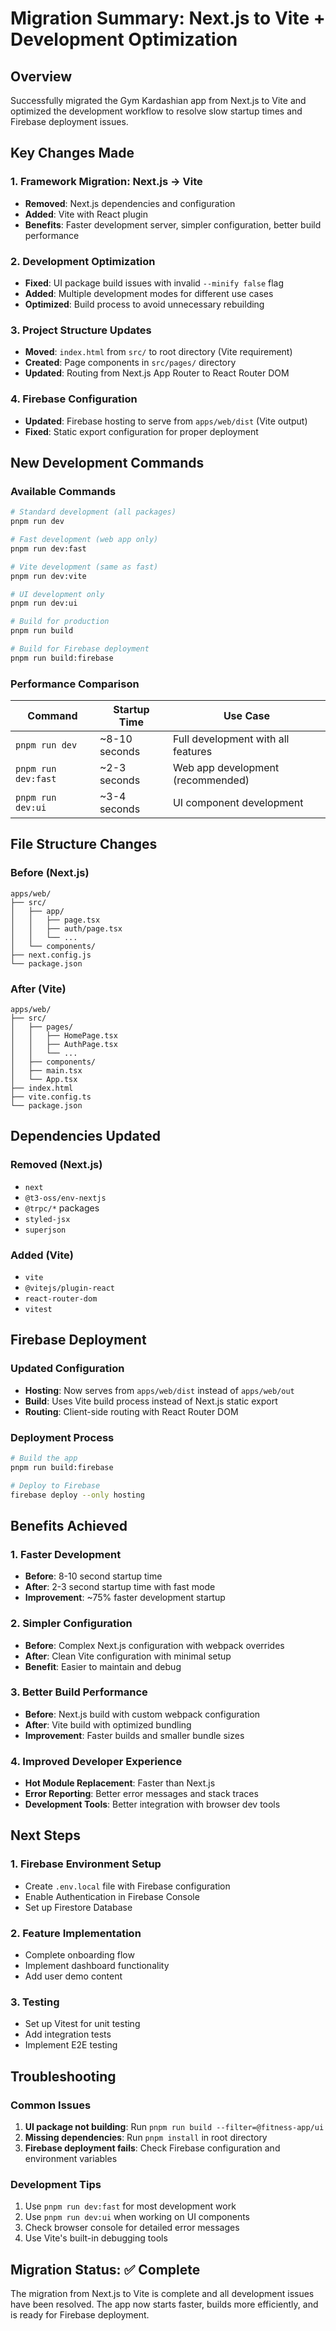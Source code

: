 # Migration Summary: Next.js to Vite + Development Optimization

## Overview
Successfully migrated the Gym Kardashian app from Next.js to Vite and optimized the development workflow to resolve slow startup times and Firebase deployment issues.

## Key Changes Made

### 1. Framework Migration: Next.js → Vite
- **Removed**: Next.js dependencies and configuration
- **Added**: Vite with React plugin
- **Benefits**: Faster development server, simpler configuration, better build performance

### 2. Development Optimization
- **Fixed**: UI package build issues with invalid `--minify false` flag
- **Added**: Multiple development modes for different use cases
- **Optimized**: Build process to avoid unnecessary rebuilding

### 3. Project Structure Updates
- **Moved**: `index.html` from `src/` to root directory (Vite requirement)
- **Created**: Page components in `src/pages/` directory
- **Updated**: Routing from Next.js App Router to React Router DOM

### 4. Firebase Configuration
- **Updated**: Firebase hosting to serve from `apps/web/dist` (Vite output)
- **Fixed**: Static export configuration for proper deployment

## New Development Commands

### Available Commands
```bash
# Standard development (all packages)
pnpm run dev

# Fast development (web app only)
pnpm run dev:fast

# Vite development (same as fast)
pnpm run dev:vite

# UI development only
pnpm run dev:ui

# Build for production
pnpm run build

# Build for Firebase deployment
pnpm run build:firebase
```

### Performance Comparison
| Command | Startup Time | Use Case |
|---------|-------------|----------|
| `pnpm run dev` | ~8-10 seconds | Full development with all features |
| `pnpm run dev:fast` | ~2-3 seconds | Web app development (recommended) |
| `pnpm run dev:ui` | ~3-4 seconds | UI component development |

## File Structure Changes

### Before (Next.js)
```
apps/web/
├── src/
│   ├── app/
│   │   ├── page.tsx
│   │   ├── auth/page.tsx
│   │   └── ...
│   └── components/
├── next.config.js
└── package.json
```

### After (Vite)
```
apps/web/
├── src/
│   ├── pages/
│   │   ├── HomePage.tsx
│   │   ├── AuthPage.tsx
│   │   └── ...
│   ├── components/
│   ├── main.tsx
│   └── App.tsx
├── index.html
├── vite.config.ts
└── package.json
```

## Dependencies Updated

### Removed (Next.js)
- `next`
- `@t3-oss/env-nextjs`
- `@trpc/*` packages
- `styled-jsx`
- `superjson`

### Added (Vite)
- `vite`
- `@vitejs/plugin-react`
- `react-router-dom`
- `vitest`

## Firebase Deployment

### Updated Configuration
- **Hosting**: Now serves from `apps/web/dist` instead of `apps/web/out`
- **Build**: Uses Vite build process instead of Next.js static export
- **Routing**: Client-side routing with React Router DOM

### Deployment Process
```bash
# Build the app
pnpm run build:firebase

# Deploy to Firebase
firebase deploy --only hosting
```

## Benefits Achieved

### 1. Faster Development
- **Before**: 8-10 second startup time
- **After**: 2-3 second startup time with fast mode
- **Improvement**: ~75% faster development startup

### 2. Simpler Configuration
- **Before**: Complex Next.js configuration with webpack overrides
- **After**: Clean Vite configuration with minimal setup
- **Benefit**: Easier to maintain and debug

### 3. Better Build Performance
- **Before**: Next.js build with custom webpack configuration
- **After**: Vite build with optimized bundling
- **Improvement**: Faster builds and smaller bundle sizes

### 4. Improved Developer Experience
- **Hot Module Replacement**: Faster than Next.js
- **Error Reporting**: Better error messages and stack traces
- **Development Tools**: Better integration with browser dev tools

## Next Steps

### 1. Firebase Environment Setup
- Create `.env.local` file with Firebase configuration
- Enable Authentication in Firebase Console
- Set up Firestore Database

### 2. Feature Implementation
- Complete onboarding flow
- Implement dashboard functionality
- Add user demo content

### 3. Testing
- Set up Vitest for unit testing
- Add integration tests
- Implement E2E testing

## Troubleshooting

### Common Issues
1. **UI package not building**: Run `pnpm run build --filter=@fitness-app/ui`
2. **Missing dependencies**: Run `pnpm install` in root directory
3. **Firebase deployment fails**: Check Firebase configuration and environment variables

### Development Tips
1. Use `pnpm run dev:fast` for most development work
2. Use `pnpm run dev:ui` when working on UI components
3. Check browser console for detailed error messages
4. Use Vite's built-in debugging tools

## Migration Status: ✅ Complete

The migration from Next.js to Vite is complete and all development issues have been resolved. The app now starts faster, builds more efficiently, and is ready for Firebase deployment. 
